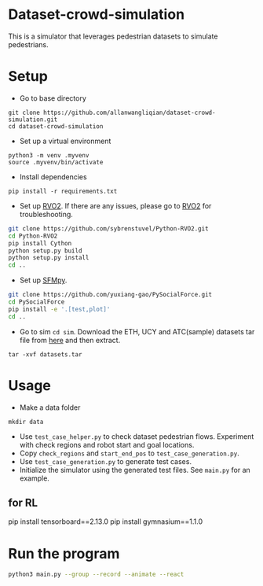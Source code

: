 # Dataset-crowd-simulation
This is a simulator that leverages pedestrian datasets to simulate pedestrians.

# Setup
- Go to base directory
```
git clone https://github.com/allanwangliqian/dataset-crowd-simulation.git
cd dataset-crowd-simulation
```

- Set up a virtual environment
```
python3 -m venv .myvenv
source .myvenv/bin/activate
```

- Install dependencies
```
pip install -r requirements.txt
```

- Set up [RVO2](https://github.com/sybrenstuvel/Python-RVO2). If there are any issues, please go to [RVO2](https://github.com/sybrenstuvel/Python-RVO2) for troubleshooting.
```bash
git clone https://github.com/sybrenstuvel/Python-RVO2.git
cd Python-RVO2
pip install Cython
python setup.py build
python setup.py install
cd ..
```

- Set up [SFMpy](https://github.com/yuxiang-gao/PySocialForce). 
```bash
git clone https://github.com/yuxiang-gao/PySocialForce.git
cd PySocialForce
pip install -e '.[test,plot]'
cd ..
```

- Go to sim `cd sim`. Download the ETH, UCY and ATC(sample) datasets tar file from [here](https://drive.google.com/file/d/1Q_5xG4CmC69oEvriss0psAsr4CGtl8yZ/view?usp=sharing) and then extract.
```
tar -xvf datasets.tar
```

# Usage
- Make a data folder
```
mkdir data
```
- Use `test_case_helper.py` to check dataset pedestrian flows. Experiment with check regions and robot start and goal locations.
- Copy `check_regions` and `start_end_pos` to `test_case_generation.py`.
- Use `test_case_generation.py` to generate test cases.
- Initialize the simulator using the generated test files. See `main.py` for an example.



## for RL
pip install tensorboard==2.13.0
pip install gymnasium==1.1.0



# Run the program
```bash
python3 main.py --group --record --animate --react
```
